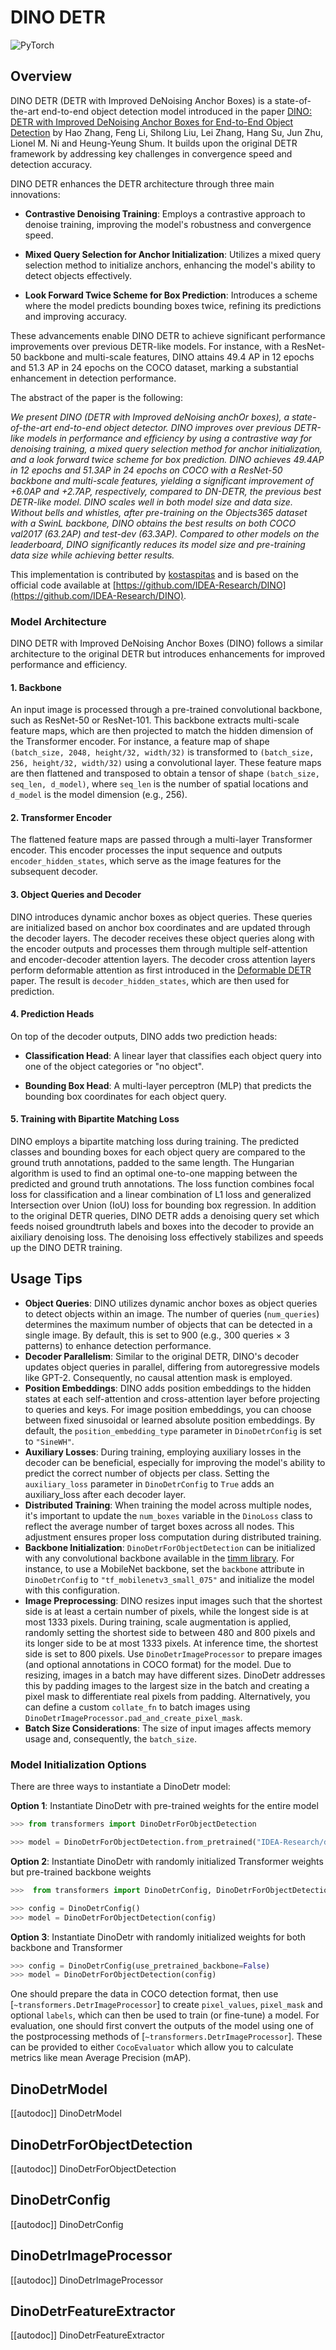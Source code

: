 <!--Copyright 2021 The HuggingFace Team. All rights reserved.

Licensed under the Apache License, Version 2.0 (the "License"); you may not use this file except in compliance with
the License. You may obtain a copy of the License at

http://www.apache.org/licenses/LICENSE-2.0

Unless required by applicable law or agreed to in writing, software distributed under the License is distributed on
an "AS IS" BASIS, WITHOUT WARRANTIES OR CONDITIONS OF ANY KIND, either express or implied. See the License for the
specific language governing permissions and limitations under the License.

⚠️ Note that this file is in Markdown but contain specific syntax for our doc-builder (similar to MDX) that may not be
rendered properly in your Markdown viewer.

-->

# DINO DETR

<div class="flex flex-wrap space-x-1">
<img alt="PyTorch" src="https://img.shields.io/badge/PyTorch-DE3412?style=flat&logo=pytorch&logoColor=white">
</div>

## Overview

DINO DETR (DETR with Improved DeNoising Anchor Boxes) is a state-of-the-art end-to-end object detection model introduced in the paper [DINO: DETR with Improved DeNoising Anchor Boxes for End-to-End Object Detection](https://arxiv.org/abs/2203.03605) by Hao Zhang, Feng Li, Shilong Liu, Lei Zhang, Hang Su, Jun Zhu, Lionel M. Ni and Heung-Yeung Shum.  It builds upon the original DETR framework by addressing key challenges in convergence speed and detection accuracy.

DINO DETR enhances the DETR architecture through three main innovations:

* **Contrastive Denoising Training**: Employs a contrastive approach to denoise training, improving the model's robustness and convergence speed.

* **Mixed Query Selection for Anchor Initialization**: Utilizes a mixed query selection method to initialize anchors, enhancing the model's ability to detect objects effectively.

* **Look Forward Twice Scheme for Box Prediction**: Introduces a scheme where the model predicts bounding boxes twice, refining its predictions and improving accuracy.

These advancements enable DINO DETR to achieve significant performance improvements over previous DETR-like models. For instance, with a ResNet-50 backbone and multi-scale features, DINO attains 49.4 AP in 12 epochs and 51.3 AP in 24 epochs on the COCO dataset, marking a substantial enhancement in detection performance.

The abstract of the paper is the following:

*We present DINO (DETR with Improved deNoising anchOr boxes), a state-of-the-art end-to-end object detector. DINO improves over previous DETR-like models in performance and efficiency by using a contrastive way for denoising training, a mixed query selection method for anchor initialization, and a look forward twice scheme for box prediction. DINO achieves 49.4AP in 12 epochs and 51.3AP in 24 epochs on COCO with a ResNet-50 backbone and multi-scale features, yielding a significant improvement of +6.0AP and +2.7AP, respectively, compared to DN-DETR, the previous best DETR-like model. DINO scales well in both model size and data size. Without bells and whistles, after pre-training on the Objects365 dataset with a SwinL backbone, DINO obtains the best results on both COCO val2017 (63.2AP) and test-dev (63.3AP). Compared to other models on the leaderboard, DINO significantly reduces its model size and pre-training data size while achieving better results.*

This implementation is contributed by [kostaspitas](https://huggingface.co/kostaspitas) and is based on the official code available at [https://github.com/IDEA-Research/DINO](https://github.com/IDEA-Research/DINO).

### Model Architecture

DINO DETR with Improved DeNoising Anchor Boxes (DINO) follows a similar architecture to the original DETR but introduces enhancements for improved performance and efficiency.

#### 1. Backbone

An input image is processed through a pre-trained convolutional backbone, such as ResNet-50 or ResNet-101. This backbone extracts multi-scale feature maps, which are then projected to match the hidden dimension of the Transformer encoder. For instance, a feature map of shape `(batch_size, 2048, height/32, width/32)` is transformed to `(batch_size, 256, height/32, width/32)` using a convolutional layer. These feature maps are then flattened and transposed to obtain a tensor of shape `(batch_size, seq_len, d_model)`, where `seq_len` is the number of spatial locations and `d_model` is the model dimension (e.g., 256).

#### 2. Transformer Encoder

The flattened feature maps are passed through a multi-layer Transformer encoder. This encoder processes the input sequence and outputs `encoder_hidden_states`, which serve as the image features for the subsequent decoder.

#### 3. Object Queries and Decoder

DINO introduces dynamic anchor boxes as object queries. These queries are initialized based on anchor box coordinates and are updated through the decoder layers. The decoder receives these object queries along with the encoder outputs and processes them through multiple self-attention and encoder-decoder attention layers. The decoder cross attention layers perform deformable attention as first introduced in the [Deformable DETR](https://arxiv.org/abs/2010.04159) paper. The result is `decoder_hidden_states`, which are then used for prediction.

#### 4. Prediction Heads

On top of the decoder outputs, DINO adds two prediction heads:

* **Classification Head**: A linear layer that classifies each object query into one of the object categories or "no object".

* **Bounding Box Head**: A multi-layer perceptron (MLP) that predicts the bounding box coordinates for each object query.

#### 5. Training with Bipartite Matching Loss

DINO employs a bipartite matching loss during training. The predicted classes and bounding boxes for each object query are compared to the ground truth annotations, padded to the same length. The Hungarian algorithm is used to find an optimal one-to-one mapping between the predicted and ground truth annotations. The loss function combines focal loss for classification and a linear combination of L1 loss and generalized Intersection over Union (IoU) loss for bounding box regression. In addition to the original DETR queries, DINO DETR adds a denoising query set which feeds noised groundtruth labels and boxes into the decoder to provide an aixiliary denoising loss. The denoising loss effectively stabilizes and speeds up the DINO DETR training. 

## Usage Tips

- **Object Queries**: DINO utilizes dynamic anchor boxes as object queries to detect objects within an image. The number of queries (`num_queries`) determines the maximum number of objects that can be detected in a single image. By default, this is set to 900 (e.g., 300 queries × 3 patterns) to enhance detection performance.
- **Decoder Parallelism**: Similar to the original DETR, DINO's decoder updates object queries in parallel, differing from autoregressive models like GPT-2. Consequently, no causal attention mask is employed.
- **Position Embeddings**: DINO adds position embeddings to the hidden states at each self-attention and cross-attention layer before projecting to queries and keys. For image position embeddings, you can choose between fixed sinusoidal or learned absolute position embeddings. By default, the `position_embedding_type` parameter in `DinoDetrConfig` is set to `"SineWH"`.
- **Auxiliary Losses**: During training, employing auxiliary losses in the decoder can be beneficial, especially for improving the model's ability to predict the correct number of objects per class. Setting the `auxiliary_loss` parameter in `DinoDetrConfig` to `True` adds an auxiliary_loss after each decoder layer.
- **Distributed Training**: When training the model across multiple nodes, it's important to update the `num_boxes` variable in the `DinoLoss` class to reflect the average number of target boxes across all nodes. This adjustment ensures proper loss computation during distributed training.
- **Backbone Initialization**: `DinoDetrForObjectDetection` can be initialized with any convolutional backbone available in the [timm library](https://github.com/rwightman/pytorch-image-models). For instance, to use a MobileNet backbone, set the `backbone` attribute in `DinoDetrConfig` to `"tf_mobilenetv3_small_075"` and initialize the model with this configuration.
- **Image Preprocessing**: DINO resizes input images such that the shortest side is at least a certain number of pixels, while the longest side is at most 1333 pixels. During training, scale augmentation is applied, randomly setting the shortest side to between 480 and 800 pixels and its longer side to be at most 1333 pixels. At inference time, the shortest side is set to 800 pixels. Use `DinoDetrImageProcessor` to prepare images (and optional annotations in COCO format) for the model. Due to resizing, images in a batch may have different sizes. DinoDetr addresses this by padding images to the largest size in the batch and creating a pixel mask to differentiate real pixels from padding. Alternatively, you can define a custom `collate_fn` to batch images using `DinoDetrImageProcessor.pad_and_create_pixel_mask`.
- **Batch Size Considerations**: The size of input images affects memory usage and, consequently, the `batch_size`.

### Model Initialization Options

There are three ways to instantiate a DinoDetr model:

**Option 1**: Instantiate DinoDetr with pre-trained weights for the entire model
```python
>>> from transformers import DinoDetrForObjectDetection

>>> model = DinoDetrForObjectDetection.from_pretrained("IDEA-Research/dino-resnet-50")
```
**Option 2**: Instantiate DinoDetr with randomly initialized Transformer weights but pre-trained backbone weights
```python
>>>  from transformers import DinoDetrConfig, DinoDetrForObjectDetection

>>> config = DinoDetrConfig()
>>> model = DinoDetrForObjectDetection(config)
```
**Option 3**: Instantiate DinoDetr with randomly initialized weights for both backbone and Transformer
```python
>>> config = DinoDetrConfig(use_pretrained_backbone=False)
>>> model = DinoDetrForObjectDetection(config)
```
One should prepare the data in COCO detection format, then use
[`~transformers.DetrImageProcessor`] to create `pixel_values`, `pixel_mask` and optional
`labels`, which can then be used to train (or fine-tune) a model. For evaluation, one should first convert the
outputs of the model using one of the postprocessing methods of [`~transformers.DetrImageProcessor`]. These can
be provided to either `CocoEvaluator` which allow you to calculate metrics like
mean Average Precision (mAP).

## DinoDetrModel

[[autodoc]] DinoDetrModel

## DinoDetrForObjectDetection

[[autodoc]] DinoDetrForObjectDetection

## DinoDetrConfig

[[autodoc]] DinoDetrConfig

## DinoDetrImageProcessor

[[autodoc]] DinoDetrImageProcessor

## DinoDetrFeatureExtractor

[[autodoc]] DinoDetrFeatureExtractor

